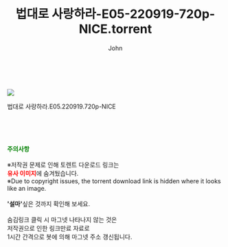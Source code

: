 ﻿---
layout: post
title:  "    법대로 사랑하라-E05-220919-720p-NICE.torrent"
author: John
categories: [ 드라마 ]
tags: [  ]
image: https://torrentrj54.com/uploadfile/full/d529cc38881311146ea35b52fa449a71955aac8a.jpg 
description: "    법대로 사랑하라-E05-220919-720p-NICE torrent 정보 공유"
toc: true
toc_sticky: true
---

<br>
<p><img src="https://torrentrj54.com/uploadfile/full/d529cc38881311146ea35b52fa449a71955aac8a.jpg"/></p>
 법대로 사랑하라.E05.220919.720p-NICE  
    
<br><br><br>
<p data-ke-size="size16"><b><span style="color: green;">주의사항</span></b><br /><br />※저작권 문제로 인해 토렌트 다운로드 링크는<br /><b><span style="color: red;">유사 이미지</span></b>에 숨겨뒀습니다.<br />※Due to copyright issues, the torrent download link is hidden where it looks like an image.<br /><br /><b>'설마'</b>싶은 것까지 확인해 보세요.<br /><br />숨김링크 클릭 시 마그넷 나타나지 않는 것은<br />저작권으로 인한 링크만료 자료로<br />1시간 간격으로 봇에 의해 마그넷 주소 갱신됩니다.</p>
